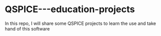 # QSPICE---education-projects
In this repo, I will share some QSPICE projects to learn the use and take hand of this software
